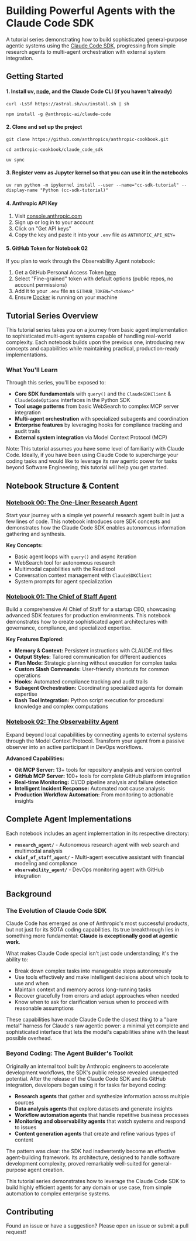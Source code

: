 # Building Powerful Agents with the Claude Code SDK

A tutorial series demonstrating how to build sophisticated general-purpose agentic systems using the [Claude Code SDK](https://github.com/anthropics/claude-code-sdk-python), progressing from simple research agents to multi-agent orchestration with external system integration.

## Getting Started

#### 1. Install uv, [node](https://nodejs.org/en/download/), and the Claude Code CLI (if you haven't already)

```curl -LsSf https://astral.sh/uv/install.sh | sh ```

```npm install -g @anthropic-ai/claude-code```

#### 2. Clone and set up the project

```git clone https://github.com/anthropics/anthropic-cookbook.git ```

```cd anthropic-cookbook/claude_code_sdk```

```uv sync ```

#### 3. Register venv as Jupyter kernel so that you can use it in the notebooks

```uv run python -m ipykernel install --user --name="cc-sdk-tutorial" --display-name "Python (cc-sdk-tutorial)" ```

#### 4. Anthropic API Key
1. Visit [console.anthropic.com](https://console.anthropic.com/dashboard)
2. Sign up or log in to your account
3. Click on "Get API keys"
4. Copy the key and paste it into your `.env` file as ```ANTHROPIC_API_KEY=```

#### 5. GitHub Token for Notebook 02
If you plan to work through the Observability Agent notebook:
1. Get a GitHub Personal Access Token [here](https://github.com/settings/personal-access-tokens/new)
2. Select "Fine-grained" token with default options (public repos, no account permissions)
3. Add it to your `.env` file as `GITHUB_TOKEN="<token>"`
4. Ensure [Docker](https://www.docker.com/products/docker-desktop/) is running on your machine

## Tutorial Series Overview

This tutorial series takes you on a journey from basic agent implementation to sophisticated multi-agent systems capable of handling real-world complexity. Each notebook builds upon the previous one, introducing new concepts and capabilities while maintaining practical, production-ready implementations.

### What You'll Learn

Through this series, you'll be exposed to:
- **Core SDK fundamentals** with `query()` and the `ClaudeSDKClient` & `ClaudeCodeOptions` interfaces in the Python SDK
- **Tool usage patterns** from basic WebSearch to complex MCP server integration
- **Multi-agent orchestration** with specialized subagents and coordination
- **Enterprise features** by leveraging hooks for compliance tracking and audit trails
- **External system integration** via Model Context Protocol (MCP)

Note: This tutorial assumes you have some level of familiarity with Claude Code. Ideally, if you have been using Claude Code to supercharge your coding tasks and would like to leverage its raw agentic power for tasks beyond Software Engineering, this tutorial will help you get started.

## Notebook Structure & Content

### [Notebook 00: The One-Liner Research Agent](00_The_one_liner_research_agent.ipynb)

Start your journey with a simple yet powerful research agent built in just a few lines of code. This notebook introduces core SDK concepts and demonstrates how the Claude Code SDK enables autonomous information gathering and synthesis.

**Key Concepts:**
- Basic agent loops with `query()` and async iteration
- WebSearch tool for autonomous research
- Multimodal capabilities with the Read tool
- Conversation context management with `ClaudeSDKClient`
- System prompts for agent specialization

### [Notebook 01: The Chief of Staff Agent](01_The_chief_of_staff_agent.ipynb)

Build a comprehensive AI Chief of Staff for a startup CEO, showcasing advanced SDK features for production environments. This notebook demonstrates how to create sophisticated agent architectures with governance, compliance, and specialized expertise.

**Key Features Explored:**
- **Memory & Context:** Persistent instructions with CLAUDE.md files
- **Output Styles:** Tailored communication for different audiences
- **Plan Mode:** Strategic planning without execution for complex tasks
- **Custom Slash Commands:** User-friendly shortcuts for common operations
- **Hooks:** Automated compliance tracking and audit trails
- **Subagent Orchestration:** Coordinating specialized agents for domain expertise
- **Bash Tool Integration:** Python script execution for procedural knowledge and complex computations

### [Notebook 02: The Observability Agent](02_The_observability_agent.ipynb)

Expand beyond local capabilities by connecting agents to external systems through the Model Context Protocol. Transform your agent from a passive observer into an active participant in DevOps workflows.

**Advanced Capabilities:**
- **Git MCP Server:** 13+ tools for repository analysis and version control
- **GitHub MCP Server:** 100+ tools for complete GitHub platform integration
- **Real-time Monitoring:** CI/CD pipeline analysis and failure detection
- **Intelligent Incident Response:** Automated root cause analysis
- **Production Workflow Automation:** From monitoring to actionable insights

## Complete Agent Implementations

Each notebook includes an agent implementation in its respective directory:
- **`research_agent/`** - Autonomous research agent with web search and multimodal analysis
- **`chief_of_staff_agent/`** - Multi-agent executive assistant with financial modeling and compliance
- **`observability_agent/`** - DevOps monitoring agent with GitHub integration

## Background
### The Evolution of Claude Code SDK

Claude Code has emerged as one of Anthropic's most successful products, but not just for its SOTA coding capabilities. Its true breakthrough lies in something more fundamental: **Claude is exceptionally good at agentic work**.

What makes Claude Code special isn't just code understanding; it's the ability to:
- Break down complex tasks into manageable steps autonomously
- Use tools effectively and make intelligent decisions about which tools to use and when
- Maintain context and memory across long-running tasks
- Recover gracefully from errors and adapt approaches when needed
- Know when to ask for clarification versus when to proceed with reasonable assumptions

These capabilities have made Claude Code the closest thing to a "bare metal" harness for Claude's raw agentic power: a minimal yet complete and sophisticated interface that lets the model's capabilities shine with the least possible overhead.

### Beyond Coding: The Agent Builder's Toolkit

Originally an internal tool built by Anthropic engineers to accelerate development workflows, the SDK's public release revealed unexpected potential. After the release of the Claude Code SDK and its GitHub integration, developers began using it for tasks far beyond coding:

- **Research agents** that gather and synthesize information across multiple sources
- **Data analysis agents** that explore datasets and generate insights
- **Workflow automation agents** that handle repetitive business processes
- **Monitoring and observability agents** that watch systems and respond to issues
- **Content generation agents** that create and refine various types of content

The pattern was clear: the SDK had inadvertently become an effective agent-building framework. Its architecture, designed to handle software development complexity, proved remarkably well-suited for general-purpose agent creation.

This tutorial series demonstrates how to leverage the Claude Code SDK to build highly efficient agents for any domain or use case, from simple automation to complex enterprise systems. 

## Contributing

Found an issue or have a suggestion? Please open an issue or submit a pull request!
